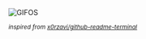 <div align="justify">
<picture>
    <source media="(prefers-color-scheme: dark)" srcset="https://i.ibb.co/x8C7ZLjM/output-gif.gif">
    <source media="(prefers-color-scheme: light)" srcset="https://i.ibb.co/x8C7ZLjM/output-gif.gif">
    <img alt="GIFOS" src="https://i.ibb.co/x8C7ZLjM/output-gif.gif">
</picture>

<sub><i>inspired from [x0rzavi/github-readme-terminal](https://github.com/x0rzavi/github-readme-terminal)</i></sub>

</div>

<!-- Image deletion URL: https://ibb.co/cXgrq3FN/529807734abd246257e1ccc54adee0fc -->